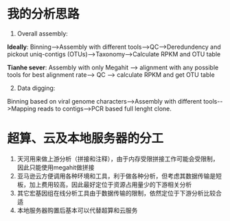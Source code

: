 # 我的分析思路
1. Overall assembly:

**Ideally**: Binning-->Assembly with different tools-->QC-->Deredundency and pickout uniq-contigs (OTUs)-->Taxonomy-->Calculate RPKM and OTU table

**Tianhe sever**: Assembly with only Megahit --> alignment with any possible tools for best alignment rate--> QC --> calculate RPKM and get OTU table

2. Data digging:

Binning based on viral genome characters-->Assembly with different tools-->Mapping reads to contigs-->PCR based full lenght clone.

# 超算、云及本地服务器的分工
1. 天河用来做上游分析（拼接和注释），由于内存受限拼接工作可能会受限制，因此只能使用megahit做拼接
2. 亚马逊云方便调用各种环境和工具，利于做各种分析，但考虑其数据传输是短板，加上费用较高，因此最好定位于资源占用量少的下游相关分析
3. 其它宏基因组在线分析工具由于数据传输的限制，依然定位于下游分析比较合适
4. 本地服务器购置后基本可以代替超算和云服务